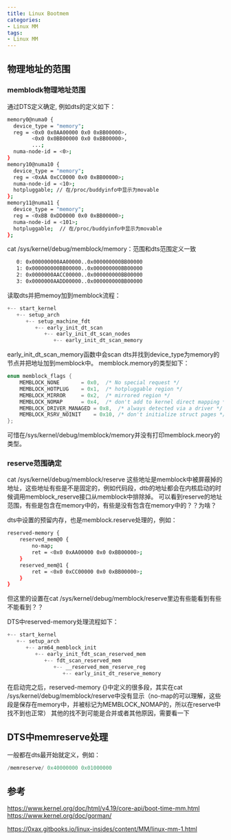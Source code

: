 ```yaml
---
title: Linux Bootmem
categories: 
- Linux MM
tags:
- Linux MM
---
```


## 物理地址的范围
### memblodk物理地址范围
通过DTS定义确定, 例如dts的定义如下：
```bash
memory0@numa0 {
  device_type = "memory";
  reg = <0x0 0x0AA00000 0x0 0xBB00000>,
        <0x0 0x0BB00000 0x0 0xBB00000>,
        ...;
  numa-node-id = <0>;
}
memory10@numa10 {
  device_type = "memory";
  reg = <0xAA 0xCC0000 0x0 0xBB00000>; 
  numa-node-id = <10>;
  hotpluggable; // 在/proc/buddyinfo中显示为movable
};
memory11@numa11 {
  device_type = "memory";
  reg = <0xBB 0xDD0000 0x0 0xBB00000>; 
  numa-node-id = <101>;
  hotpluggable;  // 在/proc/buddyinfo中显示为movable
};
```

cat /sys/kernel/debug/memblock/memory：范围和dts范围定义一致
```bash
   0: 0x000000000AA00000..0x000000000BB00000
   1: 0x000000000BB00000..0x000000000BB00000
   2: 0x0000000AACC00000..0x000000000BB00000
   3: 0x0000000AADD00000..0x000000000BB00000
```
读取dts并把memoy加到memblock流程：
```c
+-- start_kernel
   +-- setup_arch
      +-- setup_machine_fdt
         +-- early_init_dt_scan
            +-- early_init_dt_scan_nodes
               +-- early_init_dt_scan_memory
```

early_init_dt_scan_memory函数中会scan dts并找到device_type为memory的节点并把地址加到memblock中。
memblock.memory的类型如下：
```c
enum memblock_flags {
	MEMBLOCK_NONE		= 0x0,	/* No special request */
	MEMBLOCK_HOTPLUG	= 0x1,	/* hotpluggable region */
	MEMBLOCK_MIRROR		= 0x2,	/* mirrored region */
	MEMBLOCK_NOMAP		= 0x4,	/* don't add to kernel direct mapping */
	MEMBLOCK_DRIVER_MANAGED = 0x8,	/* always detected via a driver */
	MEMBLOCK_RSRV_NOINIT	= 0x10,	/* don't initialize struct pages */
};
```
可惜在/sys/kernel/debug/memblock/memory并没有打印memblock.meory的类型。

### reserve范围确定
cat /sys/kernel/debug/memblock/reserve
这些地址是memblock中被屏蔽掉的地址，这些地址有些是不是固定的，例如代码段，dtb的地址都会在内核启动的时候调用memblock_reserve接口从memblock中排除掉。
可以看到reserve的地址范围，有些是包含在memory中的，有些是没有包含在memory中的？？为啥？

dts中设置的预留内存，也是memblock.reserve处理的，例如：
```bash
reserved-memory {
    reserved_mem@0 {
        no-map;
        ret = <0x0 0xAA00000 0x0 0xBB00000>;
    }
    reserved_mem@1 {
        ret = <0x0 0xCC00000 0x0 0xBB00000>;
    }
}
```
但这里的设置在cat /sys/kernel/debug/memblock/reserve里边有些能看到有些不能看到？？

DTS中reserved-memory处理流程如下：
```c
+-- start_kernel
   +-- setup_arch
      +-- arm64_memblock_init
         +-- early_init_fdt_scan_reserved_mem
            +-- fdt_scan_reserved_mem
               +-- __reserved_mem_reserve_reg
		          +-- early_init_dt_reserve_memory
```
在启动完之后，reserved-memory {}中定义的很多段，其实在cat /sys/kernel/debug/memblock/reserve中没有显示（no-map的可以理解，这些段是保存在memory中，并被标记为MEMBLOCK_NOMAP的，所以在reserve中找不到也正常）
其他的找不到可能是合并或者其他原因，需要看一下


## DTS中memreserve处理
一般都在dts最开始就定义，例如：
```c
/memreserve/ 0x40000000 0x01000000
```
## 参考
https://www.kernel.org/doc/html/v4.19/core-api/boot-time-mm.html
https://www.kernel.org/doc/gorman/

https://0xax.gitbooks.io/linux-insides/content/MM/linux-mm-1.html

